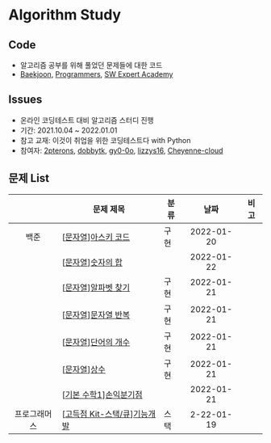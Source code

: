 # Algorithm Study


## Code
- 알고리즘 공부를 위해 풀었던 문제들에 대한 코드
- [Baekjoon](https://www.acmicpc.net/), [Programmers](https://programmers.co.kr/), [SW Expert Academy](https://swexpertacademy.com/main/main.do)

## Issues
- 온라인 코딩테스트 대비 알고리즘 스터디 진행
- 기간: 2021.10.04 ~ 2022.01.01
- 참고 교재: 이것이 취업을 위한 코딩테스트다 with Python
- 참여자: [2pterons](https://github.com/2pterons), [dobbytk](https://github.com/dobbytk), [gy0-0o](https://github.com/gy0-0o), [lizzys16](https://github.com/lizzys16), [Cheyenne-cloud](https://github.com/Cheyenne-cloud)

## 문제 List
| |문제 제목|분류|날짜|비고|
|:--:|--|--|:--:|--|
|백준|[[문자열](https://github.com/itisused/Algorithm_Study/blob/main/Baekjoon/Step_07_String.ipynb)][아스키 코드](https://www.acmicpc.net/problem/11654)|구현|2022-01-20||
||[[문자열](https://github.com/itisused/Algorithm_Study/blob/main/Baekjoon/Step_07_String.ipynb)][숫자의 합](https://www.acmicpc.net/problem/11720)||2022-01-22||
||[[문자열](https://github.com/itisused/Algorithm_Study/blob/main/Baekjoon/Step_07_String.ipynb)][알파벳 찾기](https://www.acmicpc.net/problem/10809)|구현|2022-01-21||
||[[문자열](https://github.com/itisused/Algorithm_Study/blob/main/Baekjoon/Step_07_String.ipynb)][문자열 반복](https://www.acmicpc.net/problem/2675)|구현|2022-01-21||
||[[문자열](https://github.com/itisused/Algorithm_Study/blob/main/Baekjoon/Step_07_String.ipynb)][단어의 개수](https://www.acmicpc.net/problem/1152)|구현|2022-01-21||
||[[문자열](https://github.com/itisused/Algorithm_Study/blob/main/Baekjoon/Step_07_String.ipynb)][상수](https://www.acmicpc.net/problem/2908)|구현|2022-01-21||
||[[기본 수학1](https://github.com/itisused/Algorithm_Study/blob/main/Baekjoon/Step_08_Basic_Math1.ipynb)][손익분기점](https://www.acmicpc.net/problem/1712)||2022-01-21||
|프로그래머스|[[고득점 Kit-스택/큐](https://github.com/itisused/Algorithm_Study/blob/main/Programmers/Kit-Stack%26Queue.ipynb)][기능개발](https://programmers.co.kr/learn/courses/30/lessons/42586)|스택|2-22-01-19||